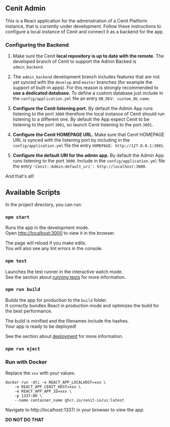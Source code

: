 
## Cenit Admin

This is a React application for the administration of a Cenit Platform instance, that is currently under development.
Follow these instructions to configure a local instance of Cenit and connect it as a backend for the app.

### Configuring the Backend

1. Make sure the Cenit **local repository is up to date with the remote**. The developed branch of Cenit
to support the Admin Backed is `admin_backend`.

2. The `admin_backend` development branch includes features that are not yet synced with the `develop` and `master`
branches (for example the support of built-in apps). For this reason is strongly recommended to **use a dedicated
database.** To define a custom database just include in the `config/application.yml` file an entry
`DB_DEV: custom_db_name`.    

2. **Configure the Cenit listening port.** By default the Admin App runs listening to the port `3000` therefore the local
instance of Cenit should run listening to a different one. By default the App expect Cenit to be listening to the port
`3001`, so launch Cenit listening to the port `3001`.

3. **Configure the Cenit HOMEPAGE URL.** Make sure that Cenit HOMEPAGE URL is synced with the listening port by including
in the `config/application.yml` file the entry `HOMEPAGE: http://127.0.0.1:3001`.

4. **Configure the default URI for the admin app.** By default the Admin App runs listening to the port `3000`.
Include in the `config/application.yml` file the entry `'Cenit::Admin:default_uri': http://localhost:3000`.

And that's all!

## Available Scripts

In the project directory, you can run:

### `npm start`

Runs the app in the development mode.<br>
Open [http://localhost:3000](http://localhost:3000) to view it in the browser.

The page will reload if you make edits.<br>
You will also see any lint errors in the console.

### `npm test`

Launches the test runner in the interactive watch mode.<br>
See the section about [running tests](https://facebook.github.io/create-react-app/docs/running-tests) for more information.

### `npm run build`

Builds the app for production to the `build` folder.<br>
It correctly bundles React in production mode and optimizes the build for the best performance.

The build is minified and the filenames include the hashes.<br>
Your app is ready to be deployed!

See the section about [deployment](https://facebook.github.io/create-react-app/docs/deployment) for more information.

### `npm run eject`

### Run with Docker

Replace the `xxx` with your values.

```
docker run -dti -e REACT_APP_LOCALHOST=xxx \
    -e REACT_APP_CENIT_HOST=xxx \
    -e REACT_APP_APP_ID=xxx \
    -p 1337:80 \
    --name container_name ghcr.io/cenit-io/ui:latest
```
Navigate to http://localhost:1337/ in your browser to view the app.

**DO NOT DO THAT**
